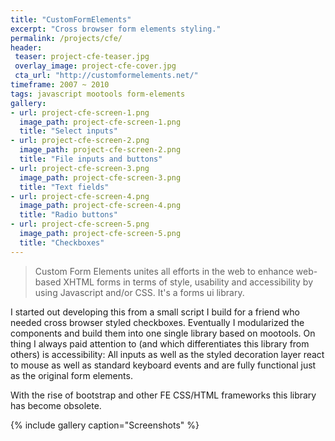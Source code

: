 ```yaml
---
title: "CustomFormElements"
excerpt: "Cross browser form elements styling."
permalink: /projects/cfe/
header:
 teaser: project-cfe-teaser.jpg
 overlay_image: project-cfe-cover.jpg
 cta_url: "http://customformelements.net/"
timeframe: 2007 ~ 2010
tags: javascript mootools form-elements
gallery:
- url: project-cfe-screen-1.png
  image_path: project-cfe-screen-1.png
  title: "Select inputs"
- url: project-cfe-screen-2.png
  image_path: project-cfe-screen-2.png
  title: "File inputs and buttons"
- url: project-cfe-screen-3.png
  image_path: project-cfe-screen-3.png
  title: "Text fields"
- url: project-cfe-screen-4.png
  image_path: project-cfe-screen-4.png
  title: "Radio buttons"
- url: project-cfe-screen-5.png
  image_path: project-cfe-screen-5.png
  title: "Checkboxes"
---
```


> Custom Form Elements unites all efforts in the web to enhance web-based XHTML forms in terms of style, usability and accessibility by using Javascript and/or CSS.
> It's a forms ui library.

I started out developing this from a small script I build for a friend who needed cross browser styled checkboxes.
Eventually I modularized the components and build them into one single library based on mootools. On thing I always
paid attention to (and which differentiates this library from others) is accessibility: All inputs as well as the 
styled decoration layer react to mouse as well as standard keyboard events and are fully functional just as the original form elements.

With the rise of bootstrap and other FE CSS/HTML frameworks this library has become obsolete.

{% include gallery caption="Screenshots" %}
